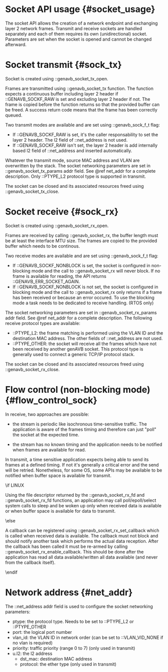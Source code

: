 Socket API usage {#socket_usage}
======================================

The socket API allows the creation of a network endpoint and exchanging layer 2 network frames. 
Transmit and receive sockets are handled separately and each of them requires its own (unidirectional) socket.
Parameters are set when the socket is opened and cannot be changed afterward.

# Socket transmit {#sock_tx}

Socket is created using ::genavb_socket_tx_open.

Frames are transmitted using ::genavb_socket_tx function.
The function expects a continuous buffer including layer 2 header if ::GENAVB_SOCKF_RAW is set and excluding layer 2 header if not. The frame is copied before the function returns so that the provided buffer can be freed. A success return code means that the frame has been correctly queued.

Two transmit modes are available and are set using ::genavb_sock_f_t flag:
* If ::GENAVB_SOCKF_RAW is set, it's the caller responsability to set the layer 2 header. The l2 field of ::net_address is not used. 
* If ::GENAVB_SOCKF_RAW isn't set, the layer 2 header is add internally based l2 field of ::net_address and inserted automatically.

Whatever the transmit mode, source MAC address and VLAN are overwritten by the stack.
The socket networking parameters are set in ::genavb_socket_tx_params addr field. See @ref net_addr for a complete description. Only ::PTYPE_L2 protocol type is supported in transmit.

The socket can be closed and its associated resources freed using ::genavb_socket_tx_close.

# Socket receive {#sock_rx}

Socket is created using ::genavb_socket_rx_open.

Frames are received by calling ::genavb_socket_rx, the buffer length must be at least the interface MTU size. The frames are copied to the provided buffer which needs to be continous.

Two receive modes are available and are set using ::genavb_sock_f_t flag:
* If ::GENAVB_SOCKF_NONBLOCK is set, the socket is configured in non-blocking mode and the call to ::genavb_socket_rx will never block. If no frame is available for reading, the API returns ::GENAVB_ERR_SOCKET_AGAIN.
* If ::GENAVB_SOCKF_NONBLOCK is not set, the socket is configured in blocking mode and the call to ::genavb_socket_rx only returns if a frame has been received or because an error occured. To use the blocking mode a task needs to be dedicated to receive handling. (RTOS only)


The socket networking parameters are set in ::genavb_socket_rx_params addr field. See @ref net_addr for a complete description.
The following receive protocol types are available:
* ::PTYPE_L2: the frame matching is performed using the VLAN ID and the destination MAC address. The other fields of ::net_address are not used. 
* ::PTYPE_OTHER: the socket will receive all the frames which have not been received by another genAVB socket. This protocol type is generally used to connect a generic TCP/IP protocol stack.

The socket can be closed and its associated resources freed using ::genavb_socket_rx_close.

# Flow control (non-blocking mode) {#flow_control_sock}

In receive, two approaches are possible:
* the stream is periodic like isochronous time-sensitive traffic. The application is aware of the frames timing and therefore can just "poll" the socket at the expected time.

* the stream has no known timing and the application needs to be notified when frames are available for read.

In transmit, a time sensitive application expects being able to send its frames at a defined timing. If not it's generally a critical error and the send will  be retried. Nonetheless, for some OS, some APIs may be available to be notified when buffer space is available for transmit.

\if LINUX

Using the file descriptor returned by the ::genavb_socket_rx_fd and ::genavb_socket_rx_fd  functions, an application may call poll/epoll/select system calls to sleep and be woken up only when received data is available or when buffer space is available for data to transmit.

\else

A callback can be registered using ::genavb_socket_rx_set_callback which is called when received data is available. The callback must not block and should notify another task which performs the actual data reception. After the callback has been called it must be re-armed by calling ::genavb_socket_rx_enable_callback. This should be done after the application has read all data available/written all data available (and never from the callback itself).

\endif

# Network address {#net_addr}

The ::net_address addr field is used to configure the socket networking parameters:
* ptype: the protocol type. Needs to be set to ::PTYPE_L2 or ::PTYPE_OTHER
* port: the logical port number
* vlan_id: the VLAN ID in network order (can be set to ::VLAN_VID_NONE if no vlan is required)
* priority: traffic priority (range 0 to 7) (only used in transmit)
* u.l2: the l2 address 
  + dst_mac: destination MAC address
  + protocol: the ether type (only used in transmit)
